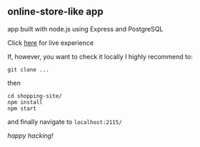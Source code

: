 ## online-store-like app
app built with node.js using Express and PostgreSQL

Click [here](https://weppo-shop-test.herokuapp.com) for live experience

If, however, you want to check it locally I highly recommend to:
```
git clone ...
```
then
```
cd shopping-site/
npm install
npm start
```
and finally navigate to `localhost:2115/`

*happy hacking!*
